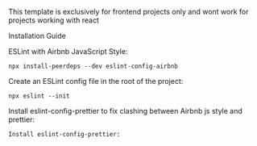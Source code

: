 This template is exclusively for frontend projects only and wont work for projects working with react

Installation Guide

ESLint with Airbnb JavaScript Style:
```
npx install-peerdeps --dev eslint-config-airbnb
```

Create an ESLint config file in the root of the project:
```
npx eslint --init
```

Install eslint-config-prettier to fix clashing between Airbnb js style and prettier:
```
Install eslint-config-prettier:
```

